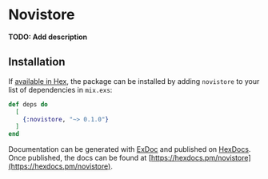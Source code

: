 # Novistore

**TODO: Add description**

## Installation

If [available in Hex](https://hex.pm/docs/publish), the package can be installed
by adding `novistore` to your list of dependencies in `mix.exs`:

```elixir
def deps do
  [
    {:novistore, "~> 0.1.0"}
  ]
end
```

Documentation can be generated with [ExDoc](https://github.com/elixir-lang/ex_doc)
and published on [HexDocs](https://hexdocs.pm). Once published, the docs can
be found at [https://hexdocs.pm/novistore](https://hexdocs.pm/novistore).

